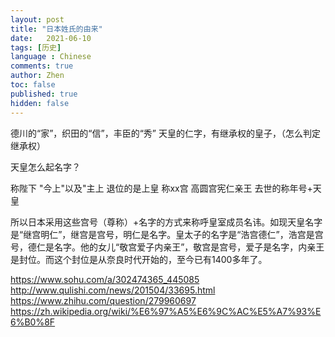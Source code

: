 ```yaml
---
layout: post
title: "日本姓氏的由来"
date:   2021-06-10
tags: [历史]
language : Chinese
comments: true
author: Zhen
toc: false
published: true
hidden: false
---
```



德川的“家”，织田的“信”，丰臣的“秀”
天皇的仁字，有继承权的皇子，（怎么判定继承权）

天皇怎么起名字？

称陛下 "今上"以及"主上
退位的是上皇
称xx宫 高圆宫宪仁亲王
去世的称年号+天皇

所以日本采用这些宫号（尊称）+名字的方式来称呼皇室成员名讳。如现天皇名字是“继宫明仁”，继宫是宫号，明仁是名字。皇太子的名字是“浩宫德仁”，浩宫是宫号，德仁是名字。他的女儿“敬宫爱子内亲王”，敬宫是宫号，爱子是名字，内亲王是封位。而这个封位是从奈良时代开始的，至今已有1400多年了。


https://www.sohu.com/a/302474365_445085
http://www.qulishi.com/news/201504/33695.html
https://www.zhihu.com/question/279960697
https://zh.wikipedia.org/wiki/%E6%97%A5%E6%9C%AC%E5%A7%93%E6%B0%8F
<!--stackedit_data:
eyJoaXN0b3J5IjpbLTE4ODAxNTg2MjddfQ==
-->